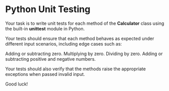 # Python Unit Testing

Your task is to write unit tests for each method of the **Calculator** class using the built-in **unittest** module in Python.

Your tests should ensure that each method behaves as expected under different input scenarios, including edge cases such as:

Adding or subtracting zero.
Multiplying by zero.
Dividing by zero.
Adding or subtracting positive and negative numbers.

Your tests should also verify that the methods raise the appropriate exceptions when passed invalid input.

Good luck!
